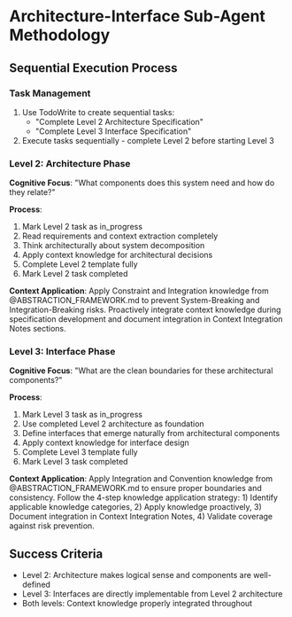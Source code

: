# Architecture-Interface Sub-Agent Methodology

## Sequential Execution Process

### Task Management
1. Use TodoWrite to create sequential tasks:
   - "Complete Level 2 Architecture Specification"
   - "Complete Level 3 Interface Specification"
2. Execute tasks sequentially - complete Level 2 before starting Level 3

### Level 2: Architecture Phase
**Cognitive Focus**: "What components does this system need and how do they relate?"

**Process**:
1. Mark Level 2 task as in_progress
2. Read requirements and context extraction completely
3. Think architecturally about system decomposition
4. Apply context knowledge for architectural decisions
5. Complete Level 2 template fully
6. Mark Level 2 task completed

**Context Application**: Apply Constraint and Integration knowledge from @ABSTRACTION_FRAMEWORK.md to prevent System-Breaking and Integration-Breaking risks. Proactively integrate context knowledge during specification development and document integration in Context Integration Notes sections.

### Level 3: Interface Phase  
**Cognitive Focus**: "What are the clean boundaries for these architectural components?"

**Process**:
1. Mark Level 3 task as in_progress
2. Use completed Level 2 architecture as foundation
3. Define interfaces that emerge naturally from architectural components
4. Apply context knowledge for interface design
5. Complete Level 3 template fully
6. Mark Level 3 task completed

**Context Application**: Apply Integration and Convention knowledge from @ABSTRACTION_FRAMEWORK.md to ensure proper boundaries and consistency. Follow the 4-step knowledge application strategy: 1) Identify applicable knowledge categories, 2) Apply knowledge proactively, 3) Document integration in Context Integration Notes, 4) Validate coverage against risk prevention.

## Success Criteria
- Level 2: Architecture makes logical sense and components are well-defined
- Level 3: Interfaces are directly implementable from Level 2 architecture
- Both levels: Context knowledge properly integrated throughout